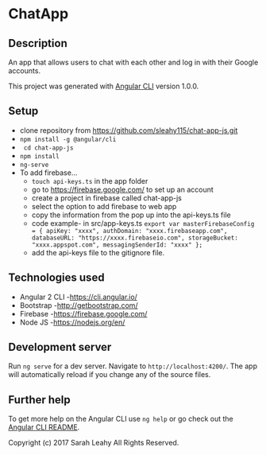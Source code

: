 # ChatApp

## Description
An app that allows users to chat with each other and log in with their Google accounts.

This project was generated with [Angular CLI](https://github.com/angular/angular-cli) version 1.0.0.

## Setup
* clone repository from https://github.com/sleahy115/chat-app-js.git
* `npm install -g @angular/cli`
* ` cd chat-app-js`
* `npm install`
* `ng-serve`
*  To add firebase...
   * `touch api-keys.ts` in the app folder
   * go to  https://firebase.google.com/ to set up an account
   * create a project in firebase called chat-app-js
   * select the option to add firebase to web app
   * copy the information from the pop up into the api-keys.ts file
   * code example- in src/app-keys.ts
   `export var masterFirebaseConfig = {
      apiKey: "xxxx",
      authDomain: "xxxx.firebaseapp.com",
      databaseURL: "https://xxxx.firebaseio.com",
      storageBucket: "xxxx.appspot.com",
      messagingSenderId: "xxxx"
    };`
    * add the api-keys file to the gitignore file.

## Technologies used
* Angular 2 CLI -https://cli.angular.io/
* Bootstrap -http://getbootstrap.com/
* Firebase -https://firebase.google.com/
* Node JS -https://nodejs.org/en/

## Development server

Run `ng serve` for a dev server. Navigate to `http://localhost:4200/`. The app will automatically reload if you change any of the source files.

## Further help

To get more help on the Angular CLI use `ng help` or go check out the [Angular CLI README](https://github.com/angular/angular-cli/blob/master/README.md).

Copyright (c) 2017 Sarah Leahy  All Rights Reserved.
